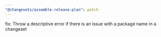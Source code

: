 ```yaml
---
"@changesets/assemble-release-plan": patch
---
```


fix: Throw a descriptive error if there is an issue with a package name in a changeset
